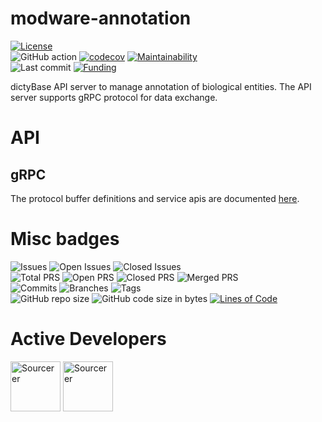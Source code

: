 # modware-annotation

[![License](https://img.shields.io/badge/License-BSD%202--Clause-blue.svg)](LICENSE)  
![GitHub action](https://github.com/dictyBase/modware-annotation/workflows/Continuous%20integration/badge.svg)
[![codecov](https://codecov.io/gh/dictyBase/modware-annotation/branch/develop/graph/badge.svg)](https://codecov.io/gh/dictyBase/modware-annotation)
[![Maintainability](https://api.codeclimate.com/v1/badges/30e9b0421a28b8e0d941/maintainability)](https://codeclimate.com/github/dictyBase/modware-annotation/maintainability)  
![Last commit](https://badgen.net/github/last-commit/dictyBase/modware-annotation/develop)
[![Funding](https://badgen.net/badge/Funding/Rex%20L%20Chisholm,dictyBase,DCR/yellow?list=|)](https://projectreporter.nih.gov/project_info_description.cfm?aid=10024726&icde=0)

dictyBase API server to manage annotation of biological entities. The API
server supports gRPC protocol for data exchange.

# API

## gRPC

The protocol buffer definitions and service apis are documented
[here](https://github.com/dictyBase/dictybaseapis/blob/master/dictybase/annotation/annotation.proto).

# Misc badges
![Issues](https://badgen.net/github/issues/dictyBase/modware-annotation)
![Open Issues](https://badgen.net/github/open-issues/dictyBase/modware-annotation)
![Closed Issues](https://badgen.net/github/closed-issues/dictyBase/modware-annotation)  
![Total PRS](https://badgen.net/github/prs/dictyBase/modware-annotation)
![Open PRS](https://badgen.net/github/open-prs/dictyBase/modware-annotation)
![Closed PRS](https://badgen.net/github/closed-prs/dictyBase/modware-annotation)
![Merged PRS](https://badgen.net/github/merged-prs/dictyBase/modware-annotation)  
![Commits](https://badgen.net/github/commits/dictyBase/modware-annotation/develop)
![Branches](https://badgen.net/github/branches/dictyBase/modware-annotation)
![Tags](https://badgen.net/github/tags/dictyBase/modware-annotation/?color=cyan)  
![GitHub repo size](https://img.shields.io/github/repo-size/dictyBase/modware-annotation?style=plastic)
![GitHub code size in bytes](https://img.shields.io/github/languages/code-size/dictyBase/modware-annotation?style=plastic)
[![Lines of Code](https://badgen.net/codeclimate/loc/dictyBase/modware-annotation)](https://codeclimate.com/github/dictyBase/modware-annotation/code)  

# Active Developers

<a href="https://sourcerer.io/cybersiddhu"><img src="https://sourcerer.io/assets/avatar/cybersiddhu" height="80px" alt="Sourcerer"></a>
<a href="https://sourcerer.io/wildlifehexagon"><img src="https://sourcerer.io/assets/avatar/wildlifehexagon" height="80px" alt="Sourcerer"></a>
